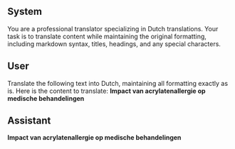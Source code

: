 ## System

You are a professional translator specializing in Dutch translations. 
Your task is to translate content while maintaining the original formatting, including markdown syntax, 
titles, headings, and any special characters.

## User

Translate the following text into Dutch, maintaining all formatting exactly as is.
Here is the content to translate:
**Impact van acrylatenallergie op medische behandelingen**

## Assistant

**Impact van acrylatenallergie op medische behandelingen**

